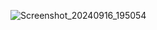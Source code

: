 ![Screenshot_20240916_195054](https://github.com/user-attachments/assets/b088ca87-50fd-41cd-b5a0-4d621d84339a)
